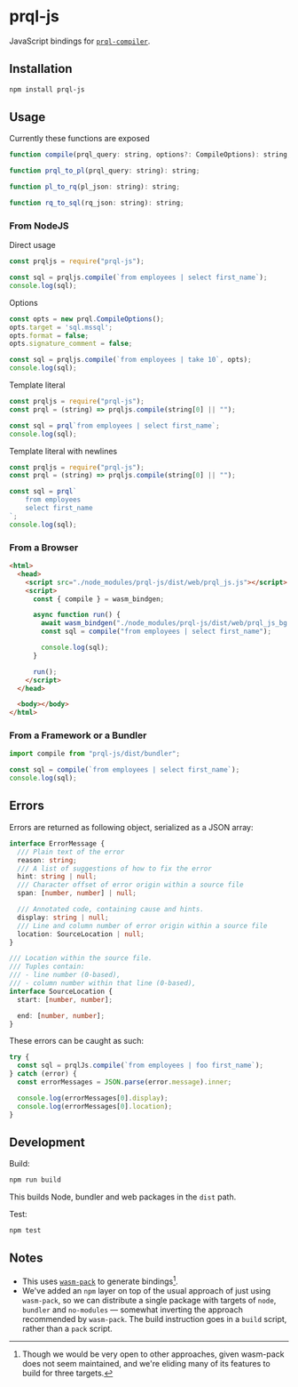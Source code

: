 # prql-js

JavaScript bindings for [`prql-compiler`](https://github.com/PRQL/prql/).

## Installation

```sh
npm install prql-js
```

## Usage

Currently these functions are exposed

```javascript
function compile(prql_query: string, options?: CompileOptions): string;

function prql_to_pl(prql_query: string): string;

function pl_to_rq(pl_json: string): string;

function rq_to_sql(rq_json: string): string;
```

### From NodeJS

Direct usage

```javascript
const prqljs = require("prql-js");

const sql = prqljs.compile(`from employees | select first_name`);
console.log(sql);
```

Options

```javascript
const opts = new prql.CompileOptions();
opts.target = 'sql.mssql';
opts.format = false;
opts.signature_comment = false;

const sql = prqljs.compile(`from employees | take 10`, opts);
console.log(sql);
```

Template literal

```javascript
const prqljs = require("prql-js");
const prql = (string) => prqljs.compile(string[0] || "");

const sql = prql`from employees | select first_name`;
console.log(sql);
```

Template literal with newlines

```javascript
const prqljs = require("prql-js");
const prql = (string) => prqljs.compile(string[0] || "");

const sql = prql`
    from employees
    select first_name
`;
console.log(sql);
```

### From a Browser

```html
<html>
  <head>
    <script src="./node_modules/prql-js/dist/web/prql_js.js"></script>
    <script>
      const { compile } = wasm_bindgen;

      async function run() {
        await wasm_bindgen("./node_modules/prql-js/dist/web/prql_js_bg.wasm");
        const sql = compile("from employees | select first_name");

        console.log(sql);
      }

      run();
    </script>
  </head>

  <body></body>
</html>
```

### From a Framework or a Bundler

```typescript
import compile from "prql-js/dist/bundler";

const sql = compile(`from employees | select first_name`);
console.log(sql);
```

## Errors

Errors are returned as following object, serialized as a JSON array:

```ts
interface ErrorMessage {
  /// Plain text of the error
  reason: string;
  /// A list of suggestions of how to fix the error
  hint: string | null;
  /// Character offset of error origin within a source file
  span: [number, number] | null;

  /// Annotated code, containing cause and hints.
  display: string | null;
  /// Line and column number of error origin within a source file
  location: SourceLocation | null;
}

/// Location within the source file.
/// Tuples contain:
/// - line number (0-based),
/// - column number within that line (0-based),
interface SourceLocation {
  start: [number, number];

  end: [number, number];
}
```

These errors can be caught as such:

```javascript
try {
  const sql = prqlJs.compile(`from employees | foo first_name`);
} catch (error) {
  const errorMessages = JSON.parse(error.message).inner;

  console.log(errorMessages[0].display);
  console.log(errorMessages[0].location);
}
```

## Development

Build:

```sh
npm run build
```

This builds Node, bundler and web packages in the `dist` path.

Test:

```sh
npm test
```

## Notes

- This uses [`wasm-pack`](https://rustwasm.github.io/docs/wasm-pack/) to
  generate bindings[^1].
- We've added an `npm` layer on top of the usual approach of just using
  `wasm-pack`, so we can distribute a single package with targets of `node`,
  `bundler` and `no-modules` — somewhat inverting the approach recommended by
  `wasm-pack`. The build instruction goes in a `build` script, rather than a
  `pack` script.

[^1]:
    Though we would be very open to other approaches, given wasm-pack does not
    seem maintained, and we're eliding many of its features to build for three
    targets.
